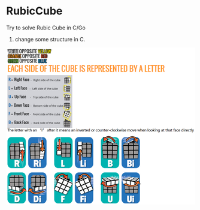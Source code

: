 # RubicCube
Try to solve Rubic Cube in C/Go

1. change some structure in C.

![pic](https://github.com/bluefalconjun/RubicCube/blob/master/rubikcube.png)
